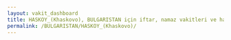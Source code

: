 ```yaml
---
layout: vakit_dashboard
title: HASKOY_(Khaskovo), BULGARISTAN için iftar, namaz vakitleri ve hava durumu - ilçe/eyalet seç
permalink: /BULGARISTAN/HASKOY_(Khaskovo)/
---
```


<script type="text/javascript">
  var GLOBAL_COUNTRY = 'BULGARISTAN';
  var GLOBAL_CITY = 'HASKOY_(Khaskovo)';
  var GLOBAL_STATE = '';
  var lat = 72;
  var lon = 21;
</script>
